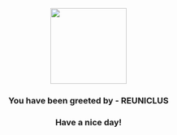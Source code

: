 <p align="center">
            <img src="https://raw.githubusercontent.com/PokeAPI/sprites/master/sprites/pokemon/579.png" width="150" height="150">
          </p>
          <h3 align="center">You have been greeted by - <b>REUNICLUS</b></h3>
          <h3 align="center">Have a nice day!</h3>
